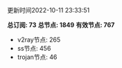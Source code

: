 更新时间2022-10-11 23:33:51

**总订阅: 73**
**总节点: 1849**
**有效节点: 767**
- v2ray节点: 265
- ss节点: 456
- trojan节点: 46
